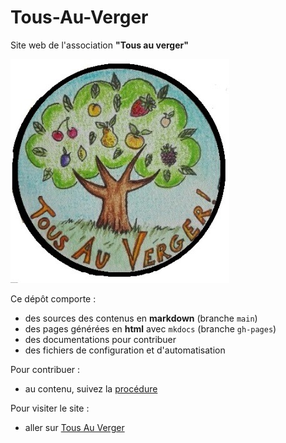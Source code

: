 # Tous-Au-Verger
Site web de l'association **"Tous au verger"**

![](docs/images/logo.jpg)

Ce dépôt comporte :
- des sources des contenus en **markdown** (branche `main`)
- des pages générées en **html** avec `mkdocs` (branche `gh-pages`)
- des documentations pour contribuer
- des fichiers de configuration et d'automatisation

Pour contribuer :
- au contenu, suivez la [procédure](CONTRIBUTE_CONTENT.md)

Pour visiter le site :
- aller sur [Tous Au Verger](https://afaucogney.github.io/Tous-Au-Verger/)